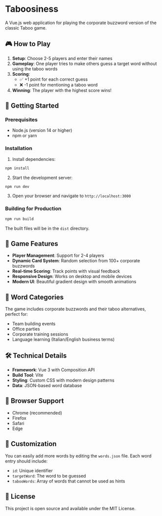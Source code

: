 # Taboosiness

A Vue.js web application for playing the corporate buzzword version of the classic Taboo game.

## 🎮 How to Play

1. **Setup**: Choose 2-5 players and enter their names
2. **Gameplay**: One player tries to make others guess a target word without using the taboo words
3. **Scoring**: 
   - ✅ +1 point for each correct guess
   - ❌ -1 point for mentioning a taboo word
4. **Winning**: The player with the highest score wins!

## 🚀 Getting Started

### Prerequisites
- Node.js (version 14 or higher)
- npm or yarn

### Installation

1. Install dependencies:
```bash
npm install
```

2. Start the development server:
```bash
npm run dev
```

3. Open your browser and navigate to `http://localhost:3000`

### Building for Production

```bash
npm run build
```

The built files will be in the `dist` directory.

## 🎯 Game Features

- **Player Management**: Support for 2-4 players
- **Dynamic Card System**: Random selection from 100+ corporate buzzwords
- **Real-time Scoring**: Track points with visual feedback
- **Responsive Design**: Works on desktop and mobile devices
- **Modern UI**: Beautiful gradient design with smooth animations

## 📝 Word Categories

The game includes corporate buzzwords and their taboo alternatives, perfect for:
- Team building events
- Office parties
- Corporate training sessions
- Language learning (Italian/English business terms)

## 🛠️ Technical Details

- **Framework**: Vue 3 with Composition API
- **Build Tool**: Vite
- **Styling**: Custom CSS with modern design patterns
- **Data**: JSON-based word database

## 📱 Browser Support

- Chrome (recommended)
- Firefox
- Safari
- Edge

## 🎨 Customization

You can easily add more words by editing the `words.json` file. Each word entry should include:
- `id`: Unique identifier
- `targetWord`: The word to be guessed
- `tabooWords`: Array of words that cannot be used as hints

## 📄 License

This project is open source and available under the MIT License.

